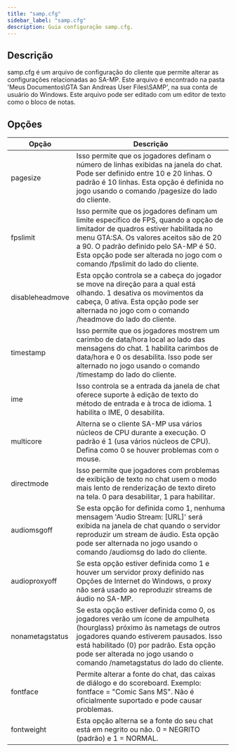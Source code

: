 ```yaml
---
title: "samp.cfg"
sidebar_label: "samp.cfg"
description: Guia configuração samp.cfg.
---
```


## Descrição
samp.cfg é um arquivo de configuração do cliente que permite alterar as configurações relacionadas ao SA-MP. Este arquivo é encontrado na pasta 'Meus Documentos\GTA San Andreas User Files\SAMP', na sua conta de usuário do Windows. Este arquivo pode ser editado com um editor de texto como o bloco de notas.

## Opções
| Opção | Descrição |
|-------|-----------|
| pagesize | Isso permite que os jogadores definam o número de linhas exibidas na janela do chat. Pode ser definido entre 10 e 20 linhas. O padrão é 10 linhas. Esta opção é definida no jogo usando o comando /pagesize do lado do cliente. |
| fpslimit | Isso permite que os jogadores definam um limite específico de FPS, quando a opção de limitador de quadros estiver habilitada no menu GTA:SA. Os valores aceitos são de 20 a 90. O padrão definido pelo SA-MP é 50. Esta opção pode ser alterada no jogo com o comando /fpslimit do lado do cliente. |
| disableheadmove | Esta opção controla se a cabeça do jogador se move na direção para a qual está olhando. 1 desativa os movimentos da cabeça, 0 ativa. Esta opção pode ser alternada no jogo com o comando /headmove do lado do cliente. |
| timestamp | Isso permite que os jogadores mostrem um carimbo de data/hora local ao lado das mensagens do chat. 1 habilita carimbos de data/hora e 0 os desabilita. Isso pode ser alternado no jogo usando o comando /timestamp do lado do cliente. |
| ime | Isso controla se a entrada da janela de chat oferece suporte à edição de texto do método de entrada e à troca de idioma. 1 habilita o IME, 0 desabilita. |
| multicore | Alterna se o cliente SA-MP usa vários núcleos de CPU durante a execução. O padrão é 1 (usa vários núcleos de CPU). Defina como 0 se houver problemas com o mouse. |
| directmode | Isso permite que jogadores com problemas de exibição de texto no chat usem o modo mais lento de renderização de texto direto na tela. 0 para desabilitar, 1 para habilitar. |
| audiomsgoff | Se esta opção for definida como 1, nenhuma mensagem 'Audio Stream: [URL]' será exibida na janela de chat quando o servidor reproduzir um stream de áudio. Esta opção pode ser alternada no jogo usando o comando /audiomsg do lado do cliente. |
| audioproxyoff | Se esta opção estiver definida como 1 e houver um servidor proxy definido nas Opções de Internet do Windows, o proxy não será usado ao reproduzir streams de áudio no SA-MP. |
| nonametagstatus | Se esta opção estiver definida como 0, os jogadores verão um ícone de ampulheta (hourglass) próximo às nametags de outros jogadores quando estiverem pausados. Isso está habilitado (0) por padrão. Esta opção pode ser alterada no jogo usando o comando /nametagstatus do lado do cliente. |
| fontface | Permite alterar a fonte do chat, das caixas de diálogo e do scoreboard. Exemplo: fontface = "Comic Sans MS". Não é oficialmente suportado e pode causar problemas. |
| fontweight | Esta opção alterna se a fonte do seu chat está em negrito ou não. 0 = NEGRITO (padrão) e 1 = NORMAL. |